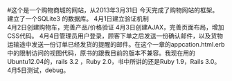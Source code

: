 #这个是一个购物商城的网站，从2013年3月31日
今天完成了购物网站的框架。
建立了一个SQLite3 的数据库。
4月1日建立验证机制<br />
4月2日创建购物车，完善产品/价格验证
4月3日创建AJAX，完善页面布局，增加CSS代码。
4月4日管理员用户登录，顾客下单之后发送一份确认邮件，以及货物运输途中发送一份订单已经发货的提醒的邮件。在这个一章的appcation.html.erb中的限制访问的视图代码，原书的跟我目前的版本不兼容。我现在用的Ubuntu12.04的，rails 3.2 ，Ruby 2.0，书中所讲的还是Ruby 1.9，Rails 3.0。
4月5日测试，debug。
